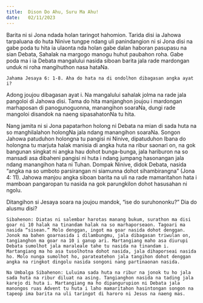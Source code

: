 ```yaml
---
title:  Dison Do Ahu, Suru Ma Ahu!
date:   02/11/2023
---
```


Barita ni si Jona ndada holan taringot hahomion. Tarida disi ia Jahowa tarpaluana do huta Ninive tungpe ndang uli panindangion ni si Jona disi na gabe poda tu hita ia ulaonta nda holan gabe dalan haboran pasupasu na sian Debata, Sahalak na margogo manogu huhut paubahon roha. Gabe poda ma i ia Debata mangalului nasida siboan barita jala rade mardongan unduk ni roha mangihuthon nasa hataNa.

`Jahama Jesaya 6: 1-8. Aha do hata na di ondolhon dibagasan angka ayat i?`

Adong joujou dibagasan ayat i. Na mangalului sahalak jolma na rade jala pangoloi di Jahowa disi. Tama do hita manjanghon joujou i mardongan marhaposan di panogunoguonna, manangihon soaraNa, dungi rade mangoloi disandok na naeng sipasahatonNa tu hita.

Nang jamita ni si Jona papatarhon holong ni Debata na mian di sada huta na so manghilalahon holongNa jala ndang manangihon soaraNa. Songon Jahowa patuduhon holongna tu pangisi ni Ninive, dipatuduhon Ibana do holongna tu marjuta halak manisia di angka huta na ribur saonari on, na gok bangunan singkat ni angka hau dohot bunga-bunga, jala hariburon na so mansadi asa dibaheni pangisi ni huta i ndang jumpang hasonangan jala ndang manangihon hata ni Tuhan. Dompak Ninive, didok Debata, nasida “angka na so umboto parsirangan ni siamunna dohot sihambirangna” (Jona 4: 11). Jahowa manjou angka siboan barita na uli na rade mamaritahon hata i mamboan pangaropan tu nasida na gok parungkilon dohot hasusahan ni ngolu.

Ditangihon si Jesaya soara na joujou mandok, “ise do suruhononku?” Dia do alusmu disi?

`Sibahenon: Diatas ni salembar harotas manang bukum, surathon ma disi goar ni 10 halak na tinandam halak na so marhaporseaon. Tagoari ma nasida “sisean.” Molo denggan, ingot ma goar nasida dohot denggan. Jonok ma bahen goarnasida i dilambungmu, jala dibagasan triwulan on, tangianghon ma goar na 10 i ganup ari. Martangiang maho asa diurupi Debata sumolhot jala maraleale tahe tu nasida na tinandam i. Martangiang ma ho asa tusolhotna dohot nasida, jala dihaporseai nasida ho. Molo nunga sumolhot ho, parateatehon jala tangihon dohot denggan angka na ringkot dingolu nasida songoni nang partinaonan nasida.`

`Na Umbalga Sibahenon: Luluima sada huta na ribur na jonok tu ho jala sada huta na ribur diluat na asing. Tangianghon nasida na tading jala karejo di huta i. Martangiang ma ho dipangurupion ni Debata jala manongos ruas Advent tu huta i laho mamaritahon hasintongan songon na tapeop ima barita na uli taringot di haroro ni Jesus na naeng mas.`